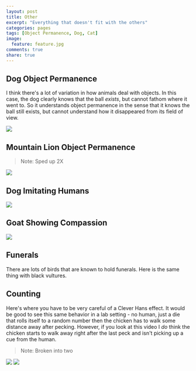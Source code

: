 ```yaml
---
layout: post
title: Other
excerpt: "Everything that doesn't fit with the others"
categories: pages
tags: [Object Permanence, Dog, Cat]
image:
  feature: feature.jpg
comments: true
share: true
---
```





## Dog Object Permanence

I think there's a lot of variation in how animals deal with objects. In this case, the dog clearly knows that the ball *exists*, but cannot fathom where it went to. So it understands object permanence in the sense that it knows the ball still exists, but cannot understand how it disappeared from its field of view.

<img src='https://github.com/jss367/antools/blob/gh-pages-2.3.4/assets/images/other/dog_object_permanence.gif?raw=true' />


## Mountain Lion Object Permanence

> Note: Sped up 2X

<img src='https://github.com/jss367/antools/blob/gh-pages-2.3.4/assets/images/other/mountain_lion_object_permanence.gif?raw=true' />


## Dog Imitating Humans

<img src='https://github.com/jss367/antools/blob/gh-pages-2.3.4/assets/images/other/dog_imitating_humans.gif?raw=true' />


## Goat Showing Compassion

<img src='https://github.com/jss367/antools/blob/gh-pages-2.3.4/assets/images/other/goat_showing_compassion.gif?raw=true' />


## Funerals

There are lots of birds that are known to hold funerals. Here is the same thing with black vultures.

## Counting

Here's where you have to be very careful of a Clever Hans effect. It would be good to see this same behavior in a lab setting - no human, just a die that rolls itself to a random number then the chicken has to walk some distance away after pecking. However, if you look at this video I *do* think the chicken starts to walk away right after the last peck and isn't picking up a cue from the human.

> Note: Broken into two

<img src='https://github.com/jss367/antools/blob/gh-pages-2.3.4/assets/images/other/chicken_counting_1.gif?raw=true' />

<img src='https://github.com/jss367/antools/blob/gh-pages-2.3.4/assets/images/other/chicken_counting_2.gif?raw=true' />